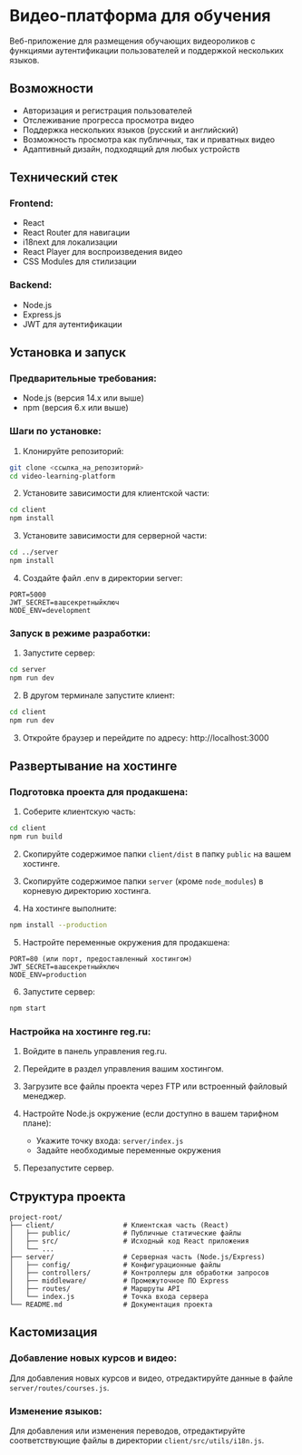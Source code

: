 # Видео-платформа для обучения

Веб-приложение для размещения обучающих видеороликов с функциями аутентификации пользователей и поддержкой нескольких языков.

## Возможности

- Авторизация и регистрация пользователей
- Отслеживание прогресса просмотра видео
- Поддержка нескольких языков (русский и английский)
- Возможность просмотра как публичных, так и приватных видео
- Адаптивный дизайн, подходящий для любых устройств

## Технический стек

### Frontend:
- React
- React Router для навигации
- i18next для локализации
- React Player для воспроизведения видео
- CSS Modules для стилизации

### Backend:
- Node.js
- Express.js
- JWT для аутентификации

## Установка и запуск

### Предварительные требования:
- Node.js (версия 14.x или выше)
- npm (версия 6.x или выше)

### Шаги по установке:

1. Клонируйте репозиторий:
```bash
git clone <ссылка_на_репозиторий>
cd video-learning-platform
```

2. Установите зависимости для клиентской части:
```bash
cd client
npm install
```

3. Установите зависимости для серверной части:
```bash
cd ../server
npm install
```

4. Создайте файл .env в директории server:
```
PORT=5000
JWT_SECRET=вашсекретныйключ
NODE_ENV=development
```

### Запуск в режиме разработки:

1. Запустите сервер:
```bash
cd server
npm run dev
```

2. В другом терминале запустите клиент:
```bash
cd client
npm run dev
```

3. Откройте браузер и перейдите по адресу: http://localhost:3000

## Развертывание на хостинге

### Подготовка проекта для продакшена:

1. Соберите клиентскую часть:
```bash
cd client
npm run build
```

2. Скопируйте содержимое папки `client/dist` в папку `public` на вашем хостинге.

3. Скопируйте содержимое папки `server` (кроме `node_modules`) в корневую директорию хостинга.

4. На хостинге выполните:
```bash
npm install --production
```

5. Настройте переменные окружения для продакшена:
```
PORT=80 (или порт, предоставленный хостингом)
JWT_SECRET=вашсекретныйключ
NODE_ENV=production
```

6. Запустите сервер:
```bash
npm start
```

### Настройка на хостинге reg.ru:

1. Войдите в панель управления reg.ru.

2. Перейдите в раздел управления вашим хостингом.

3. Загрузите все файлы проекта через FTP или встроенный файловый менеджер.

4. Настройте Node.js окружение (если доступно в вашем тарифном плане):
   - Укажите точку входа: `server/index.js`
   - Задайте необходимые переменные окружения

5. Перезапустите сервер.

## Структура проекта

```
project-root/
├── client/                 # Клиентская часть (React)
│   ├── public/             # Публичные статические файлы
│   ├── src/                # Исходный код React приложения
│   └── ...
├── server/                 # Серверная часть (Node.js/Express)
│   ├── config/             # Конфигурационные файлы
│   ├── controllers/        # Контроллеры для обработки запросов
│   ├── middleware/         # Промежуточное ПО Express
│   ├── routes/             # Маршруты API
│   └── index.js            # Точка входа сервера
└── README.md               # Документация проекта
```

## Кастомизация

### Добавление новых курсов и видео:

Для добавления новых курсов и видео, отредактируйте данные в файле `server/routes/courses.js`.

### Изменение языков:

Для добавления или изменения переводов, отредактируйте соответствующие файлы в директории `client/src/utils/i18n.js`.